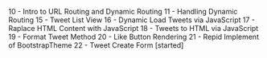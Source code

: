 10 - Intro to URL Routing and Dynamic Routing
11 - Handling Dynamic Routing 
15 - Tweet List View
16 - Dynamic Load Tweets via JavaScript 
17 - Raplace HTML Content with JavaScript 
18 - Tweets to HTML via JavaScript
19 - Format Tweet Method 
20 - Like Button Rendering 
21 - Repid Implement of BootstrapTheme
22 - Tweet Create Form [started]